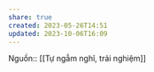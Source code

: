 ```yaml
---
share: true
created: 2023-05-26T14:51
updated: 2023-10-06T16:09
---
```

Nguồn:: [[Tự ngẫm nghĩ, trải nghiệm]]
